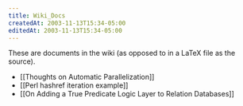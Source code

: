```yaml
---
title: Wiki_Docs
createdAt: 2003-11-13T15:34-05:00
editedAt: 2003-11-13T15:34-05:00
---
```


These are documents in the wiki (as opposed to in a LaTeX file as the source).

* [[Thoughts on Automatic Parallelization]]
* [[Perl hashref iteration example]]
* [[On Adding a True Predicate Logic Layer to Relation Databases]]

